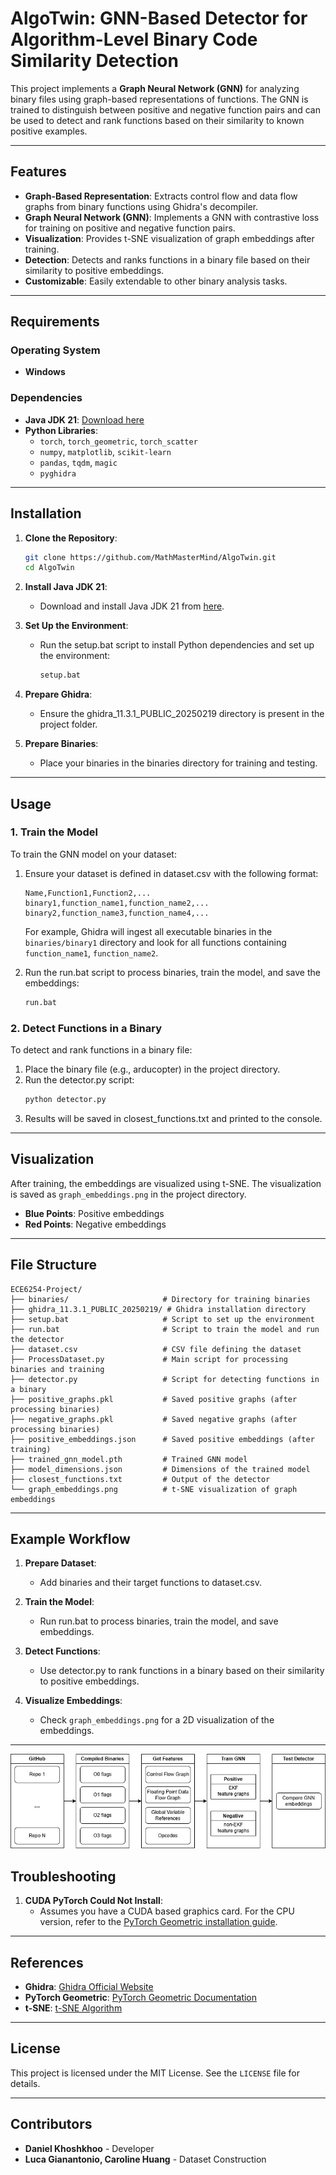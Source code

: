 # AlgoTwin: GNN-Based Detector for Algorithm-Level Binary Code Similarity Detection

This project implements a **Graph Neural Network (GNN)** for analyzing binary files using graph-based representations of functions. The GNN is trained to distinguish between positive and negative function pairs and can be used to detect and rank functions based on their similarity to known positive examples.

---

## Features

- **Graph-Based Representation**: Extracts control flow and data flow graphs from binary functions using Ghidra's decompiler.
- **Graph Neural Network (GNN)**: Implements a GNN with contrastive loss for training on positive and negative function pairs.
- **Visualization**: Provides t-SNE visualization of graph embeddings after training.
- **Detection**: Detects and ranks functions in a binary file based on their similarity to positive embeddings.
- **Customizable**: Easily extendable to other binary analysis tasks.

---

## Requirements

### Operating System
- **Windows**

### Dependencies
- **Java JDK 21**: [Download here](https://www.oracle.com/java/technologies/downloads/#java21)
- **Python Libraries**:
  - `torch`, `torch_geometric`, `torch_scatter`
  - `numpy`, `matplotlib`, `scikit-learn`
  - `pandas`, `tqdm`, `magic`
  - `pyghidra`

---

## Installation

1. **Clone the Repository**:
   ```bash
   git clone https://github.com/MathMasterMind/AlgoTwin.git
   cd AlgoTwin
   ```

2. **Install Java JDK 21**:
   - Download and install Java JDK 21 from [here](https://www.oracle.com/java/technologies/downloads/#java21).

3. **Set Up the Environment**:
   - Run the setup.bat script to install Python dependencies and set up the environment:
     ```bash
     setup.bat
     ```

4. **Prepare Ghidra**:
   - Ensure the ghidra_11.3.1_PUBLIC_20250219 directory is present in the project folder.

5. **Prepare Binaries**:
   - Place your binaries in the binaries directory for training and testing.

---

## Usage

### 1. Train the Model
To train the GNN model on your dataset:
1. Ensure your dataset is defined in dataset.csv with the following format:
   ```
   Name,Function1,Function2,...
   binary1,function_name1,function_name2,...
   binary2,function_name3,function_name4,...
   ```

    For example, Ghidra will ingest all executable binaries in the `binaries/binary1` directory and look for all functions containing `function_name1`, `function_name2`.

2. Run the run.bat script to process binaries, train the model, and save the embeddings:
   ```bash
   run.bat
   ```

### 2. Detect Functions in a Binary
To detect and rank functions in a binary file:
1. Place the binary file (e.g., arducopter) in the project directory.
2. Run the detector.py script:
   ```bash
   python detector.py
   ```
3. Results will be saved in closest_functions.txt and printed to the console.

---

## Visualization

After training, the embeddings are visualized using t-SNE. The visualization is saved as `graph_embeddings.png` in the project directory.

- **Blue Points**: Positive embeddings
- **Red Points**: Negative embeddings

---

## File Structure

```
ECE6254-Project/
├── binaries/                     # Directory for training binaries
├── ghidra_11.3.1_PUBLIC_20250219/ # Ghidra installation directory
├── setup.bat                     # Script to set up the environment
├── run.bat                       # Script to train the model and run the detector
├── dataset.csv                   # CSV file defining the dataset
├── ProcessDataset.py             # Main script for processing binaries and training
├── detector.py                   # Script for detecting functions in a binary
├── positive_graphs.pkl           # Saved positive graphs (after processing binaries)
├── negative_graphs.pkl           # Saved negative graphs (after processing binaries)
├── positive_embeddings.json      # Saved positive embeddings (after training)
├── trained_gnn_model.pth         # Trained GNN model
├── model_dimensions.json         # Dimensions of the trained model
├── closest_functions.txt         # Output of the detector
└── graph_embeddings.png          # t-SNE visualization of graph embeddings
```

---

## Example Workflow

1. **Prepare Dataset**:
   - Add binaries and their target functions to dataset.csv.

2. **Train the Model**:
   - Run run.bat to process binaries, train the model, and save embeddings.

3. **Detect Functions**:
   - Use detector.py to rank functions in a binary based on their similarity to positive embeddings.

4. **Visualize Embeddings**:
   - Check `graph_embeddings.png` for a 2D visualization of the embeddings.

---

![Diagram of training pipeline](assets/Diagram.jpg)

## Troubleshooting

1. **CUDA PyTorch Could Not Install**:
   - Assumes you have a CUDA based graphics card. For the CPU version, refer to the [PyTorch Geometric installation guide](https://pytorch-geometric.readthedocs.io/en/latest/notes/installation.html).

---

## References

- **Ghidra**: [Ghidra Official Website](https://ghidra-sre.org/)
- **PyTorch Geometric**: [PyTorch Geometric Documentation](https://pytorch-geometric.readthedocs.io/)
- **t-SNE**: [t-SNE Algorithm](https://lvdmaaten.github.io/tsne/)

---

## License

This project is licensed under the MIT License. See the `LICENSE` file for details.

---

## Contributors

- **Daniel Khoshkhoo** - Developer
- **Luca Gianantonio, Caroline Huang** - Dataset Construction
